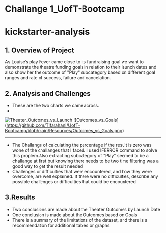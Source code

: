 # Challange 1_UofT-Bootcamp
# kickstarter-analysis

## 1. Overview of Project
As Louise’s play Fever came close to its fundraising goal we want to demonstrate the theatre funding goals in relation to their launch dates and also show her the outcome of "Play" subcategory based on different goal ranges and rate of success, failure and cancelation.
## 2. Analysis and Challenges
- These are the two charts we came across. 
-
![Theater_Outcomes_vs_Launch](https://github.com/Tifarahani/UofT-Bootcamp/blob/main/Resources/Theater_Outcomes_vs_Launch.png.png)
![Outcomes_vs_Goals] (https://github.com/Tifarahani/UofT-Bootcamp/blob/main/Resources/Outcomes_vs_Goals.png)

---
- The Challange of calculating the percentage if the result is zero was wone of the challanges that I faced. I used IFERROR command to solve this proplem.Also extracting subcategory of "Play" seemed to be a challange at first but knowing there needs to be two time filtering was a good way to get the result needed.
- Challenges or difficulties that were encountered, and how they were overcome, are well explained. If there were no difficulties, describe any possible challenges or difficulties that could be encountered


## 3.Results
* Two conclusions are made about the Theater Outcomes by Launch Date
* One conclusion is made about the Outcomes based on Goals
* There is a summary of the limitations of the dataset, and there is a recommendation for additional tables or graphs

